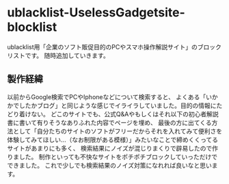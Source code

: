 # ublacklist-UselessGadgetsite-blocklist
ublacklist用「企業のソフト販促目的のPCやスマホ操作解説サイト」のブロックリストです。
随時追加していきます。

## 製作経緯
以前からGoogle検索でPCやIphoneなどについて検索すると、 
よくある「いかかでしたかブログ」と同じような感じでイライラしていました。目的の情報にたどり着けない。 
どこのサイトでも、公式Q&Aやもしくはそれ以下の初心者解説書に書いて有りそうなありふれた内容でページを埋め、 
最後の方に出てくる方法として「自分たちのサイトのソフトがフリーだからそれを入れてみて便利さを体験してみてほしい...（なお制限がある模様）」みたいなことで締めくくってるサイトがあまりにも多く、 
検索結果にノイズが混じりまくりで辟易したので作りました。 
制作といっても不快なサイトをポチポチブロックしていっただけでできました。 
これで少しでも検索結果のノイズ対策になれれば良いなと思います。 

